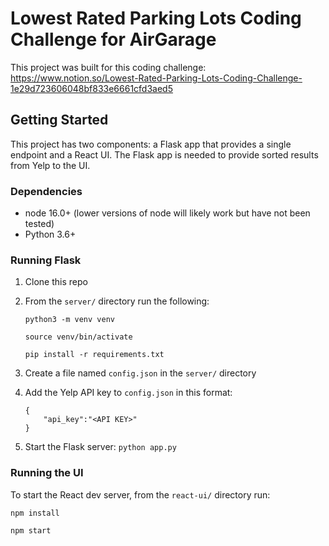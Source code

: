 # Lowest Rated Parking Lots Coding Challenge for AirGarage

This project was built for this coding challenge: https://www.notion.so/Lowest-Rated-Parking-Lots-Coding-Challenge-1e29d723606048bf833e6661cfd3aed5


## Getting Started
This project has two components: a Flask app that provides a single endpoint and a React UI.  The Flask app is needed to provide sorted results from Yelp to the UI.

### Dependencies
- node 16.0+ (lower versions of node will likely work but have not been tested)
- Python 3.6+

### Running Flask

1. Clone this repo
2. From the `server/` directory run the following:

    `python3 -m venv venv`

    `source venv/bin/activate`

    `pip install -r requirements.txt`
3. Create a file named `config.json` in the `server/` directory
4. Add the Yelp API key to `config.json` in this format:
    ```
    {
        "api_key":"<API KEY>"
    }
    ```
5. Start the Flask server: `python app.py`

### Running the UI

To start the React dev server, from the `react-ui/` directory run:

`npm install`

`npm start`
